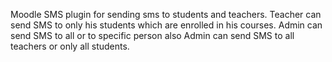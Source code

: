 Moodle SMS plugin for sending sms to students and teachers. Teacher can send SMS to only his students which are enrolled in his courses.
Admin can send SMS to all or to specific person also Admin can send SMS to all teachers or only all students.
